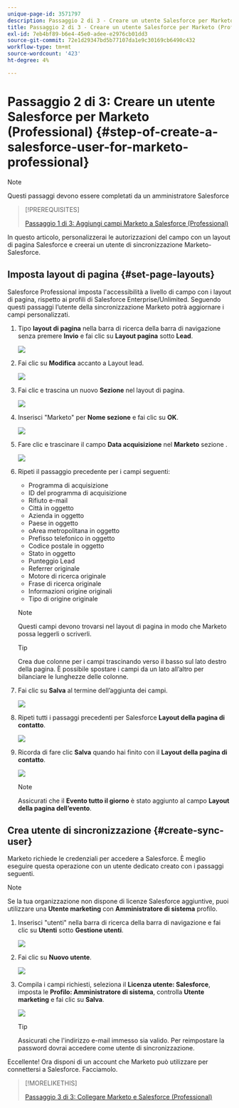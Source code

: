 ```yaml
---
unique-page-id: 3571797
description: Passaggio 2 di 3 - Creare un utente Salesforce per Marketo (Professional) - Marketo Docs - Documentazione del prodotto
title: Passaggio 2 di 3 - Creare un utente Salesforce per Marketo (Professional)
exl-id: 7eb4bf89-b6e4-45e0-adee-e2976cb01dd3
source-git-commit: 72e1d29347bd5b77107da1e9c30169cb6490c432
workflow-type: tm+mt
source-wordcount: '423'
ht-degree: 4%

---
```


# Passaggio 2 di 3: Creare un utente Salesforce per Marketo (Professional) {#step-of-create-a-salesforce-user-for-marketo-professional}

>[!NOTE]
>
>Questi passaggi devono essere completati da un amministratore Salesforce

>[!PREREQUISITES]
>
>[Passaggio 1 di 3: Aggiungi campi Marketo a Salesforce (Professional)](/help/marketo/product-docs/crm-sync/salesforce-sync/setup/professional-edition/step-1-of-3-add-marketo-fields-to-salesforce-professional.md)

In questo articolo, personalizzerai le autorizzazioni del campo con un layout di pagina Salesforce e creerai un utente di sincronizzazione Marketo-Salesforce.

## Imposta layout di pagina {#set-page-layouts}

Salesforce Professional imposta l&#39;accessibilità a livello di campo con i layout di pagina, rispetto ai profili di Salesforce Enterprise/Unlimited. Seguendo questi passaggi l’utente della sincronizzazione Marketo potrà aggiornare i campi personalizzati.

1. Tipo **layout di pagina** nella barra di ricerca della barra di navigazione senza premere **Invio** e fai clic su **Layout pagina** sotto **Lead**.

   ![](assets/image2016-2-26-12-3a58-3a32.png)

1. Fai clic su **Modifica** accanto a Layout lead.

   ![](assets/image2016-2-26-13-3a2-3a46.png)

1. Fai clic e trascina un nuovo **Sezione** nel layout di pagina.

   ![](assets/image2014-12-9-12-3a56-3a40.png)

1. Inserisci &quot;Marketo&quot; per **Nome sezione** e fai clic su **OK**.

   ![](assets/image2014-12-9-12-3a56-3a52.png)

1. Fare clic e trascinare il campo **Data acquisizione** nel **Marketo** sezione .

   ![](assets/image2014-12-9-12-3a57-3a0.png)

1. Ripeti il passaggio precedente per i campi seguenti:

   * Programma di acquisizione
   * ID del programma di acquisizione
   * Rifiuto e-mail
   * Città in oggetto
   * Azienda in oggetto
   * Paese in oggetto
   * oArea metropolitana in oggetto
   * Prefisso telefonico in oggetto
   * Codice postale in oggetto
   * Stato in oggetto
   * Punteggio Lead
   * Referrer originale
   * Motore di ricerca originale
   * Frase di ricerca originale
   * Informazioni origine originali
   * Tipo di origine originale

   >[!NOTE]
   >
   >Questi campi devono trovarsi nel layout di pagina in modo che Marketo possa leggerli o scriverli.

   >[!TIP]
   >
   >Crea due colonne per i campi trascinando verso il basso sul lato destro della pagina. È possibile spostare i campi da un lato all’altro per bilanciare le lunghezze delle colonne.

1. Fai clic su **Salva** al termine dell’aggiunta dei campi.

   ![](assets/image2014-12-9-12-3a57-3a10.png)

1. Ripeti tutti i passaggi precedenti per Salesforce **Layout della pagina di contatto**.

   ![](assets/image2016-2-26-13-3a10-3a1.png)

1. Ricorda di fare clic **Salva** quando hai finito con il **Layout della pagina di contatto**.

   ![](assets/image2014-12-9-12-3a57-3a30.png)

   >[!NOTE]
   >
   >Assicurati che il **Evento tutto il giorno** è stato aggiunto al campo **Layout della pagina dell’evento**.

## Crea utente di sincronizzazione {#create-sync-user}

Marketo richiede le credenziali per accedere a Salesforce. È meglio eseguire questa operazione con un utente dedicato creato con i passaggi seguenti.

>[!NOTE]
>
>Se la tua organizzazione non dispone di licenze Salesforce aggiuntive, puoi utilizzare una **Utente marketing** con **Amministratore di sistema** profilo.

1. Inserisci &quot;utenti&quot; nella barra di ricerca della barra di navigazione e fai clic su **Utenti** sotto **Gestione utenti**.

   ![](assets/image2014-12-9-12-3a57-3a42.png)

1. Fai clic su **Nuovo utente**.

   ![](assets/image2014-12-9-12-3a58-3a1.png)

1. Compila i campi richiesti, seleziona il **Licenza utente: Salesforce**, imposta le **Profilo: Amministratore di sistema**, controlla **Utente marketing** e fai clic su **Salva**.

   ![](assets/image2014-12-9-12-3a58-3a11.png)

   >[!TIP]
   >
   >Assicurati che l&#39;indirizzo e-mail immesso sia valido. Per reimpostare la password dovrai accedere come utente di sincronizzazione.

Eccellente! Ora disponi di un account che Marketo può utilizzare per connettersi a Salesforce. Facciamolo.

>[!MORELIKETHIS]
>
>[Passaggio 3 di 3: Collegare Marketo e Salesforce (Professional)](/help/marketo/product-docs/crm-sync/salesforce-sync/setup/professional-edition/step-3-of-3-connect-marketo-and-salesforce-professional.md)

